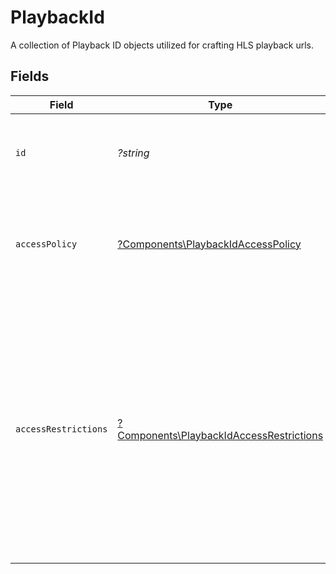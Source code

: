 # PlaybackId

A collection of Playback ID objects utilized for crafting HLS playback urls.


## Fields

| Field                                                                                                                                                                              | Type                                                                                                                                                                               | Required                                                                                                                                                                           | Description                                                                                                                                                                        | Example                                                                                                                                                                            |
| ---------------------------------------------------------------------------------------------------------------------------------------------------------------------------------- | ---------------------------------------------------------------------------------------------------------------------------------------------------------------------------------- | ---------------------------------------------------------------------------------------------------------------------------------------------------------------------------------- | ---------------------------------------------------------------------------------------------------------------------------------------------------------------------------------- | ---------------------------------------------------------------------------------------------------------------------------------------------------------------------------------- |
| `id`                                                                                                                                                                               | *?string*                                                                                                                                                                          | :heavy_minus_sign:                                                                                                                                                                 | A unique identifier is generated by FastPix for the playbacks.                                                                                                                     | 6ta85f64-5717-4562-b3fc-2c963f66afa6                                                                                                                                               |
| `accessPolicy`                                                                                                                                                                     | [?Components\PlaybackIdAccessPolicy](../../Models/Components/PlaybackIdAccessPolicy.md)                                                                                            | :heavy_minus_sign:                                                                                                                                                                 | Determines if access to the streamed content is kept private or available to all.                                                                                                  | public                                                                                                                                                                             |
| `accessRestrictions`                                                                                                                                                               | [?Components\PlaybackIdAccessRestrictions](../../Models/Components/PlaybackIdAccessRestrictions.md)                                                                                | :heavy_minus_sign:                                                                                                                                                                 | Controls access based on domains and user agents. Defines a default policy (either "allow" or "deny") and provides lists for explicitly allowed or denied domains and user agents. |                                                                                                                                                                                    |